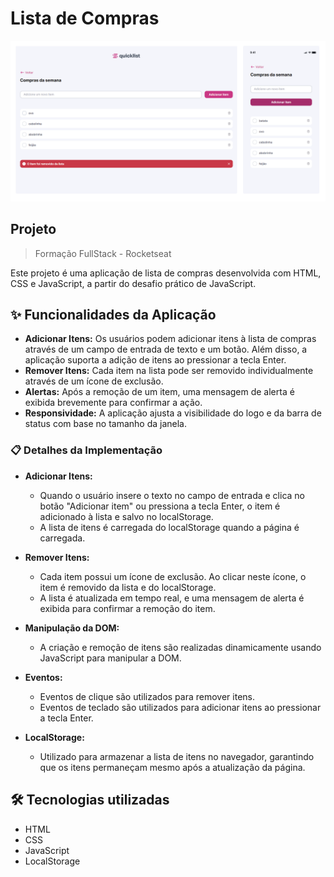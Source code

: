 # Lista de Compras

<div align="center">
    <img src="./.github/print-readme.png" alt="preview">
</div>

## Projeto
> Formação FullStack - Rocketseat

Este projeto é uma aplicação de lista de compras desenvolvida com HTML, CSS e JavaScript, a partir do desafio prático de JavaScript.

## ✨ Funcionalidades da Aplicação

- **Adicionar Itens:** Os usuários podem adicionar itens à lista de compras através de um campo de entrada de texto e um botão. Além disso, a aplicação suporta a adição de itens ao pressionar a tecla Enter.
- **Remover Itens:** Cada item na lista pode ser removido individualmente através de um ícone de exclusão.
- **Alertas:** Após a remoção de um item, uma mensagem de alerta é exibida brevemente para confirmar a ação.
- **Responsividade:** A aplicação ajusta a visibilidade do logo e da barra de status com base no tamanho da janela.

### 📋 Detalhes da Implementação

- **Adicionar Itens:**
  - Quando o usuário insere o texto no campo de entrada e clica no botão "Adicionar item" ou pressiona a tecla Enter, o item é adicionado à lista e salvo no localStorage.
  - A lista de itens é carregada do localStorage quando a página é carregada.

- **Remover Itens:**
  - Cada item possui um ícone de exclusão. Ao clicar neste ícone, o item é removido da lista e do localStorage.
  - A lista é atualizada em tempo real, e uma mensagem de alerta é exibida para confirmar a remoção do item.

- **Manipulação da DOM:**
  - A criação e remoção de itens são realizadas dinamicamente usando JavaScript para manipular a DOM.

- **Eventos:**
  - Eventos de clique são utilizados para remover itens.
  - Eventos de teclado são utilizados para adicionar itens ao pressionar a tecla Enter.

- **LocalStorage:**
  - Utilizado para armazenar a lista de itens no navegador, garantindo que os itens permaneçam mesmo após a atualização da página.

## 🛠️ Tecnologias utilizadas

- HTML
- CSS
- JavaScript
- LocalStorage
